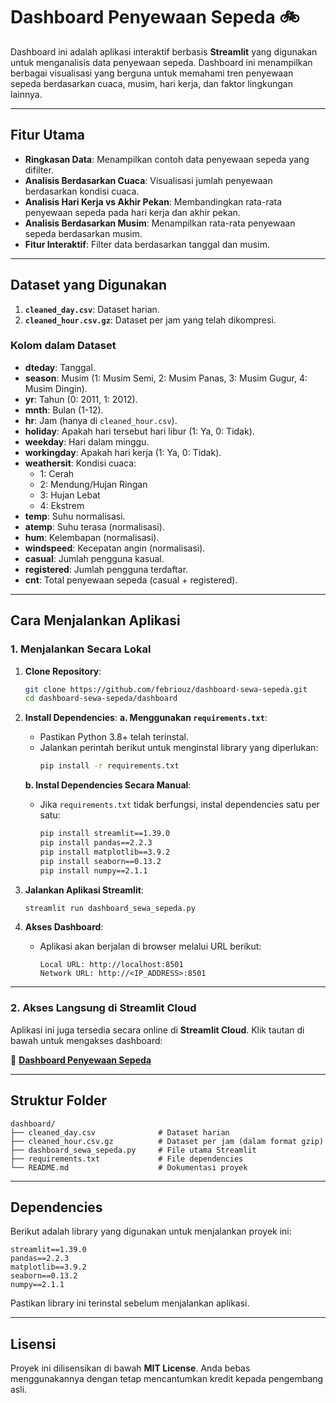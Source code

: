 # **Dashboard Penyewaan Sepeda 🚲**

Dashboard ini adalah aplikasi interaktif berbasis **Streamlit** yang digunakan untuk menganalisis data penyewaan sepeda. Dashboard ini menampilkan berbagai visualisasi yang berguna untuk memahami tren penyewaan sepeda berdasarkan cuaca, musim, hari kerja, dan faktor lingkungan lainnya.

---

## **Fitur Utama**
- **Ringkasan Data**: Menampilkan contoh data penyewaan sepeda yang difilter.
- **Analisis Berdasarkan Cuaca**: Visualisasi jumlah penyewaan berdasarkan kondisi cuaca.
- **Analisis Hari Kerja vs Akhir Pekan**: Membandingkan rata-rata penyewaan sepeda pada hari kerja dan akhir pekan.
- **Analisis Berdasarkan Musim**: Menampilkan rata-rata penyewaan sepeda berdasarkan musim.
- **Fitur Interaktif**: Filter data berdasarkan tanggal dan musim.

---

## **Dataset yang Digunakan**
1. **`cleaned_day.csv`**: Dataset harian.
2. **`cleaned_hour.csv.gz`**: Dataset per jam yang telah dikompresi.

### **Kolom dalam Dataset**
- **dteday**: Tanggal.
- **season**: Musim (1: Musim Semi, 2: Musim Panas, 3: Musim Gugur, 4: Musim Dingin).
- **yr**: Tahun (0: 2011, 1: 2012).
- **mnth**: Bulan (1-12).
- **hr**: Jam (hanya di `cleaned_hour.csv`).
- **holiday**: Apakah hari tersebut hari libur (1: Ya, 0: Tidak).
- **weekday**: Hari dalam minggu.
- **workingday**: Apakah hari kerja (1: Ya, 0: Tidak).
- **weathersit**: Kondisi cuaca:
  - 1: Cerah
  - 2: Mendung/Hujan Ringan
  - 3: Hujan Lebat
  - 4: Ekstrem
- **temp**: Suhu normalisasi.
- **atemp**: Suhu terasa (normalisasi).
- **hum**: Kelembapan (normalisasi).
- **windspeed**: Kecepatan angin (normalisasi).
- **casual**: Jumlah pengguna kasual.
- **registered**: Jumlah pengguna terdaftar.
- **cnt**: Total penyewaan sepeda (casual + registered).

---

## **Cara Menjalankan Aplikasi**
### **1. Menjalankan Secara Lokal**
1. **Clone Repository**:
   ```bash
   git clone https://github.com/febriouz/dashboard-sewa-sepeda.git
   cd dashboard-sewa-sepeda/dashboard
   ```

2. **Install Dependencies**:
   **a. Menggunakan `requirements.txt`**:
   - Pastikan Python 3.8+ telah terinstal.
   - Jalankan perintah berikut untuk menginstal library yang diperlukan:
     ```bash
     pip install -r requirements.txt
     ```

   **b. Instal Dependencies Secara Manual**:
   - Jika `requirements.txt` tidak berfungsi, instal dependencies satu per satu:
     ```bash
     pip install streamlit==1.39.0
     pip install pandas==2.2.3
     pip install matplotlib==3.9.2
     pip install seaborn==0.13.2
     pip install numpy==2.1.1
     ```

3. **Jalankan Aplikasi Streamlit**:
   ```bash
   streamlit run dashboard_sewa_sepeda.py
   ```

4. **Akses Dashboard**:
   - Aplikasi akan berjalan di browser melalui URL berikut:
     ```
     Local URL: http://localhost:8501
     Network URL: http://<IP_ADDRESS>:8501
     ```

---

### **2. Akses Langsung di Streamlit Cloud**
Aplikasi ini juga tersedia secara online di **Streamlit Cloud**. Klik tautan di bawah untuk mengakses dashboard:

🔗 **[Dashboard Penyewaan Sepeda](https://dashboard-sewa-sepeda-tjteaxcctfdajat64hwhmr.streamlit.app/)**

---

## **Struktur Folder**
```
dashboard/
├── cleaned_day.csv              # Dataset harian
├── cleaned_hour.csv.gz          # Dataset per jam (dalam format gzip)
├── dashboard_sewa_sepeda.py     # File utama Streamlit
├── requirements.txt             # File dependencies
└── README.md                    # Dokumentasi proyek
```

---

## **Dependencies**
Berikut adalah library yang digunakan untuk menjalankan proyek ini:

```
streamlit==1.39.0
pandas==2.2.3
matplotlib==3.9.2
seaborn==0.13.2
numpy==2.1.1
```

Pastikan library ini terinstal sebelum menjalankan aplikasi.

---

## **Lisensi**
Proyek ini dilisensikan di bawah **MIT License**. Anda bebas menggunakannya dengan tetap mencantumkan kredit kepada pengembang asli.
